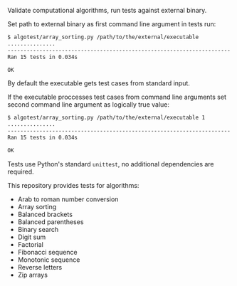 Validate computational algorithms, run tests against external binary.

Set path to external binary as first command line argument in tests run: 
```bash
$ algotest/array_sorting.py /path/to/the/external/executable
...............
----------------------------------------------------------------------
Ran 15 tests in 0.034s

OK
```

By default the executable gets test cases from standard input.
 
If the executable proccesses test cases from command line arguments set second command line argument as logically true value:
```bash
$ algotest/array_sorting.py /path/to/the/external/executable 1
...............
----------------------------------------------------------------------
Ran 15 tests in 0.034s

OK
```

Tests use Python's standard `unittest`, no additional dependencies are required.

This repository provides tests for algorithms:
- Arab to roman number conversion
- Array sorting
- Balanced brackets
- Balanced parentheses
- Binary search
- Digit sum
- Factorial
- Fibonacci sequence
- Monotonic sequence
- Reverse letters
- Zip arrays
